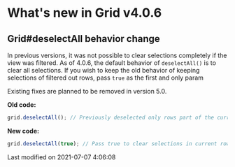 # What's new in Grid v4.0.6

## Grid#deselectAll behavior change

In previous versions, it was not possible to clear selections completely if the view was filtered. As of 4.0.6, the
default behavior of `deselectAll()` is to clear all selections. If you wish to keep the old behavior of keeping
selections of filtered out rows, pass `true` as the first and only param

Existing fixes are planned to be removed in version 5.0.

**Old code:**

```javascript
grid.deselectAll(); // Previously deselected only rows part of the current filtered row set 
```

**New code:**

```javascript
grid.deselectAll(true); // Pass true to clear selections in current rowset but keep earlier selections
```


<p class="last-modified">Last modified on 2021-07-07 4:06:08</p>